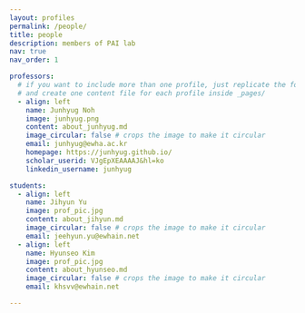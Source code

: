 ```yaml
---
layout: profiles
permalink: /people/
title: people
description: members of PAI lab
nav: true
nav_order: 1

professors:
  # if you want to include more than one profile, just replicate the following block
  # and create one content file for each profile inside _pages/
  - align: left
    name: Junhyug Noh
    image: junhyug.png
    content: about_junhyug.md
    image_circular: false # crops the image to make it circular
    email: junhyug@ewha.ac.kr
    homepage: https://junhyug.github.io/
    scholar_userid: VJgEpXEAAAAJ&hl=ko
    linkedin_username: junhyug

students:
  - align: left
    name: Jihyun Yu
    image: prof_pic.jpg
    content: about_jihyun.md
    image_circular: false # crops the image to make it circular
    email: jeehyun.yu@ewhain.net
  - align: left
    name: Hyunseo Kim
    image: prof_pic.jpg
    content: about_hyunseo.md
    image_circular: false # crops the image to make it circular
    email: khsvv@ewhain.net

---
```

